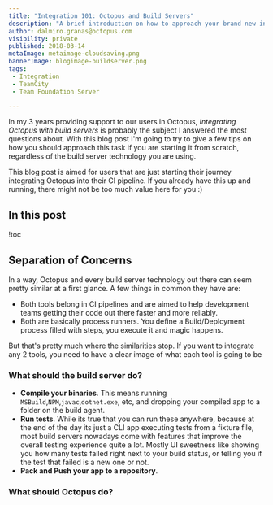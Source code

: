 ```yaml
---
title: "Integration 101: Octopus and Build Servers"
description: "A brief introduction on how to approach your brand new integration between Octopus and your Build Server"
author: dalmiro.granas@octopus.com
visibility: private
published: 2018-03-14
metaImage: metaimage-cloudsaving.png
bannerImage: blogimage-buildserver.png
tags:
 - Integration
 - TeamCity
 - Team Foundation Server

---
```


In my 3 years providing support to our users in Octopus, *Integrating Octopus with build servers* is probably the subject I answered the most questions about. With this blog post I'm going to try to give a few tips on how you should approach this task if you are starting it from scratch, regardless of the build server technology you are using. 

This blog post is aimed for users that are just starting their journey integrating Octopus into their CI pipeline. If you already have this up and running, there might not be too much value here for you :)

## In this post

!toc

## Separation of Concerns

In a way, Octopus and every build server technology out there can seem pretty similar at a first glance. A few things in common they have are:

- Both tools belong in CI pipelines and are aimed to help development teams getting their code out there faster and more reliably.
- Both are basically process runners. You define a Build/Deployment process filled with steps, you execute it and magic happens.

But that's pretty much where the similarities stop. If you want to integrate any 2 tools, you need to have a clear image of what each tool is going to be

### What should the build server do?

- **Compile your binaries**. This means running `MSBuild`,`NPM`,`javac`,`dotnet.exe`, etc, and dropping your compiled app to a folder on the build agent.
- **Run tests**. While its true that you can run these anywhere, because at the end of the day its just a CLI app executing tests from a fixture file, most build servers nowadays come with features that improve the overall testing experience quite a lot. Mostly UI sweetness like showing you how many tests failed right next to your build status, or telling you if the test that failed is a new one or not.
- **Pack and Push your app to a repository**.  

### What should Octopus do?



